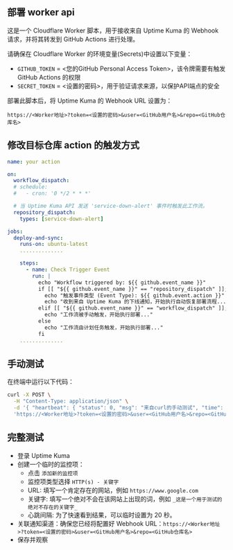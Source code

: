 ## 部署 worker api

这是一个 Cloudflare Worker 脚本，用于接收来自 Uptime Kuma 的 Webhook 请求，并将其转发到 GitHub Actions 进行处理。

请确保在 Cloudflare Worker 的环境变量(Secrets)中设置以下变量：

- `GITHUB_TOKEN` = <您的GitHub Personal Access Token>，该令牌需要有触发 GitHub Actions 的权限
- `SECRET_TOKEN` = <设置的密码>，用于验证请求来源，以保护API端点的安全

部署此脚本后，将 Uptime Kuma 的 Webhook URL 设置为：

```
https://<Worker地址>?token=<设置的密码>&user=<GitHub用户名>&repo=<GitHub仓库名>
```

## 修改目标仓库 action 的触发方式

```yml
name: your action

on:
  workflow_dispatch:
  # schedule:
  #   - cron: '0 */2 * * *'

  # 当 Uptime Kuma API 发送 'service-down-alert' 事件时触发此工作流。
  repository_dispatch:
    types: [service-down-alert]

jobs:
  deploy-and-sync:
    runs-on: ubuntu-latest
    ..............

    steps:
      - name: Check Trigger Event
        run: |
          echo "Workflow triggered by: ${{ github.event_name }}"
          if [[ "${{ github.event_name }}" == "repository_dispatch" ]]; then
            echo "触发事件类型 (Event Type): ${{ github.event.action }}"
            echo "收到来自 Uptime Kuma 的下线通知，开始执行自动恢复部署流程..."
          elif [[ "${{ github.event_name }}" == "workflow_dispatch" ]]; then
            echo "工作流被手动触发，开始执行部署..."
          else
            echo "工作流由计划任务触发，开始执行部署..."
          fi
    ..............
```

## 手动测试

在终端中运行以下代码：

```bash
curl -X POST \
  -H "Content-Type: application/json" \
  -d '{ "heartbeat": { "status": 0, "msg": "来自curl的手动测试", "time": "2025-09-16T00:00:00Z" }, "monitor": { "name": "手动验证监控" }, "msg": "这是一条手动验证通知。" }' \
  'https://<Worker地址>?token=<设置的密码>&user=<GitHub用户名>&repo=<GitHub仓库名>'
```

## 完整测试

- 登录 Uptime Kuma
- 创建一个临时的监控项：
  - 点击 `添加新的监控项`
  - 监控项类型选择 `HTTP(s) - 关键字`
  - URL: 填写一个肯定存在的网站，例如 `https://www.google.com`
  - 关键字: 填写一个绝对不会在该网站上出现的词，例如 `_这是一个用于测试的绝对不存在的关键字_`
  - 心跳间隔: 为了快速看到结果，可以临时设置为 20 秒。
- 关联通知渠道：确保您已经将配置好 Webhook URL：`https://<Worker地址>?token=<设置的密码>&user=<GitHub用户名>&repo=<GitHub仓库名>`
- 保存并观察
